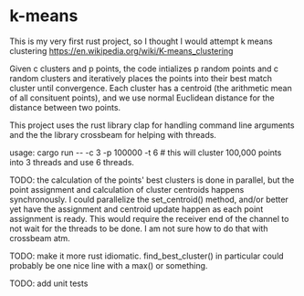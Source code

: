 # k-means
This is my very first rust project, so I thought I would attempt k means clustering https://en.wikipedia.org/wiki/K-means_clustering

Given c clusters and p points, the code intializes p random points and c random clusters and iteratively places the points into their best match cluster until convergence.
Each cluster has a centroid (the arithmetic mean of all consituent points), and we use normal Euclidean distance for the distance between two points.

This project uses the rust library clap for handling command line arguments and the the library crossbeam for helping with threads.

usage:
cargo run --  -c 3 -p 100000 -t 6 # this will cluster 100,000 points into 3 threads and use 6 threads.

TODO: the calculation of the points' best clusters is done in parallel, but the point assignment and calculation of cluster centroids happens synchronously. 
I could parallelize the set_centroid() method, and/or better yet have the assignment and centroid update happen as each point assignment is ready. 
This would require the receiver end of the channel to not wait for the threads to be done. I am not sure how to do that with crossbeam atm.

TODO: make it more rust idiomatic. find_best_cluster() in particular could probably be one nice line with a max() or something.

TODO: add unit tests
